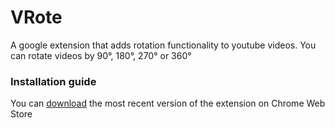 # VRote
A google extension that adds rotation functionality to youtube videos. You can rotate videos by 90°, 180°, 270° or 360°

### Installation guide
You can 
[download](https://chrome.google.com/webstore/detail/vrote/dkgjbbekbfikbllghbgmlmeognckgikm/related?hl=pt-BR)
the most recent version of the extension on Chrome Web Store

